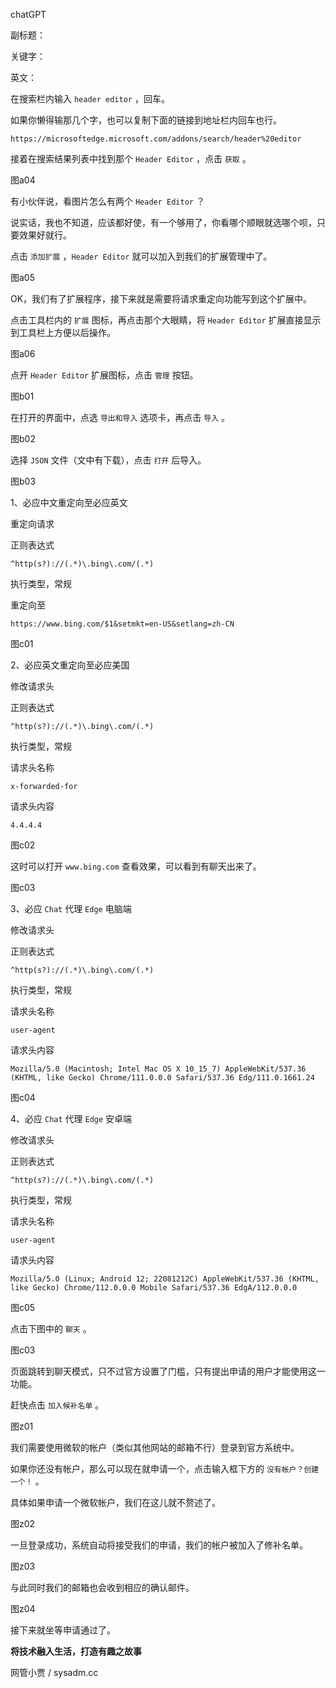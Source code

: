 chatGPT

副标题：

关键字：

英文：





在搜索栏内输入 `header editor` ，回车。

如果你懒得输那几个字，也可以复制下面的链接到地址栏内回车也行。

```
https://microsoftedge.microsoft.com/addons/search/header%20editor
```



接着在搜索结果列表中找到那个 `Header Editor` ，点击 `获取` 。

图a04



有小伙伴说，看图片怎么有两个 `Header Editor` ？

说实话，我也不知道，应该都好使，有一个够用了，你看哪个顺眼就选哪个呗，只要效果好就行。

点击 `添加扩展` ，`Header Editor` 就可以加入到我们的扩展管理中了。

图a05



OK，我们有了扩展程序，接下来就是需要将请求重定向功能写到这个扩展中。

点击工具栏内的 `扩展` 图标，再点击那个大眼睛，将 `Header Editor` 扩展直接显示到工具栏上方便以后操作。

图a06



点开 `Header Editor` 扩展图标，点击 `管理` 按钮。

图b01



在打开的界面中，点选 `导出和导入` 选项卡，再点击 `导入` 。

图b02



选择 `JSON` 文件（文中有下载），点击 `打开` 后导入。

图b03













1、必应中文重定向至必应英文

重定向请求

正则表达式

```
^http(s?)://(.*)\.bing\.com/(.*)
```

执行类型，常规

重定向至

```
https://www.bing.com/$1&setmkt=en-US&setlang=zh-CN
```

图c01





2、必应英文重定向至必应美国

修改请求头

正则表达式

```
^http(s?)://(.*)\.bing\.com/(.*)
```

执行类型，常规

请求头名称

```
x-forwarded-for
```

请求头内容

```
4.4.4.4
```

图c02



这时可以打开 `www.bing.com` 查看效果，可以看到有聊天出来了。

图c03



3、必应 `Chat` 代理 `Edge` 电脑端

修改请求头

正则表达式

```
^http(s?)://(.*)\.bing\.com/(.*)
```

执行类型，常规

请求头名称

```
user-agent
```

请求头内容

```
Mozilla/5.0 (Macintosh; Intel Mac OS X 10_15_7) AppleWebKit/537.36 (KHTML, like Gecko) Chrome/111.0.0.0 Safari/537.36 Edg/111.0.1661.24
```

图c04





4、必应 `Chat` 代理 `Edge` 安卓端

修改请求头

正则表达式

```
^http(s?)://(.*)\.bing\.com/(.*)
```

执行类型，常规

请求头名称

```
user-agent
```

请求头内容

```
Mozilla/5.0 (Linux; Android 12; 22081212C) AppleWebKit/537.36 (KHTML, like Gecko) Chrome/112.0.0.0 Mobile Safari/537.36 EdgA/112.0.0.0
```

图c05









点击下图中的 `聊天` 。

图c03



页面跳转到聊天模式，只不过官方设置了门槛，只有提出申请的用户才能使用这一功能。

赶快点击 `加入候补名单` 。

图z01



我们需要使用微软的帐户（类似其他网站的邮箱不行）登录到官方系统中。

如果你还没有帐户，那么可以现在就申请一个，点击输入框下方的 `没有帐户？创建一个！` 。

具体如果申请一个微软帐户，我们在这儿就不赘述了。

图z02



一旦登录成功，系统自动将接受我们的申请，我们的帐户被加入了修补名单。

图z03



与此同时我们的邮箱也会收到相应的确认邮件。

图z04



接下来就坐等申请通过了。







**将技术融入生活，打造有趣之故事**

网管小贾 / sysadm.cc